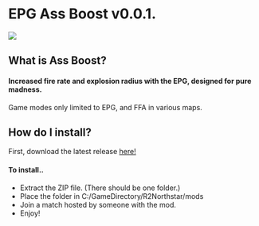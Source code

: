 # 								     EPG Ass Boost v0.0.1.



![](C:\Users\omanb\Documents\Untitled.png)

## What is Ass Boost?

#### Increased fire rate and explosion radius with the EPG, designed for pure madness.

Game modes only limited to EPG, and FFA in various maps.



## How do I install?



First, download the latest release [here!](https://github.com/poet5/EPGAssBlast/releases/download/0.0.1/EPGAssBlast.Trinity.zip)



#### To install..

- Extract the ZIP file. (There should be one folder.)
- Place the folder in C:/GameDirectory/R2Northstar/mods
- Join a match hosted by someone with the mod.
- Enjoy!

